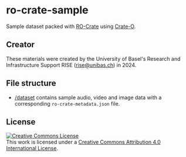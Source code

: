 # ro-crate-sample

Sample dataset packed with [RO-Crate](https://www.researchobject.org/ro-crate/) using [Crate-O](https://github.com/Language-Research-Technology/crate-o).

## Creator

These materials were created by the University of Basel's Research and Infrastructure Support RISE (rise@unibas.ch) in 2024. 

## File structure 

- [/dataset](https://github.com/RISE-UNIBAS/ro-crate-sample/tree/main/dataset) contains sample audio, video and image data with a corresponding `ro-crate-metadata.json` file.

## License

<a rel="license" href="http://creativecommons.org/licenses/by/4.0/"><img alt="Creative Commons License" style="border-width:0" src="https://i.creativecommons.org/l/by/4.0/88x31.png" /></a><br />This work is licensed under a <a rel="license" href="http://creativecommons.org/licenses/by/4.0/">Creative Commons Attribution 4.0 International License</a>.
